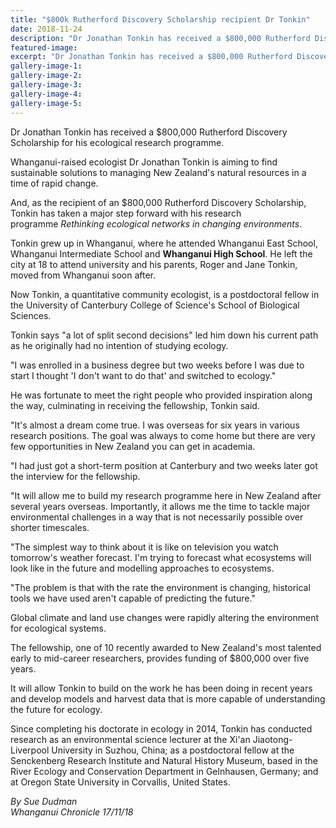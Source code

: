 ```yaml
---
title: "$800k Rutherford Discovery Scholarship recipient Dr Tonkin"
date: 2018-11-24
description: "Dr Jonathan Tonkin has received a $800,000 Rutherford Discovery Scholarship for his ecological research programme..."
featured-image: 
excerpt: "Dr Jonathan Tonkin has received a $800,000 Rutherford Discovery Scholarship for his ecological research programme."
gallery-image-1: 
gallery-image-2: 
gallery-image-3: 
gallery-image-4: 
gallery-image-5: 
---
```


<p><span>Dr Jonathan Tonkin has received a $800,000 Rutherford Discovery Scholarship for his ecological research programme.</span></p>
<p class="element element-paragraph">Whanganui-raised ecologist Dr Jonathan Tonkin is aiming to find sustainable solutions to managing New Zealand's natural resources in a time of rapid change.</p>
<p class="element element-paragraph">And, as the recipient of an $800,000 Rutherford Discovery Scholarship, Tonkin has taken a major step forward with his research programme&nbsp;<em>Rethinking ecological networks in changing environments</em>.</p>
<p class="element element-paragraph">Tonkin grew up in Whanganui, where he attended Whanganui East School, Whanganui Intermediate School and <strong>Whanganui High School</strong>. He left the city at 18 to attend university and his parents, Roger and Jane Tonkin, moved from Whanganui soon after.</p>
<p class="element element-paragraph">Now Tonkin, a quantitative community ecologist, is a postdoctoral fellow in the University of Canterbury College of Science's School of Biological Sciences.</p>
<p class="element element-paragraph">Tonkin says "a lot of split second decisions" led him down his current path as he originally had no intention of studying ecology.</p>
<p class="element element-paragraph">"I was enrolled in a business degree but two weeks before I was due to start I thought 'I don't want to do that' and switched to ecology."</p>
<p class="element element-paragraph">He was fortunate to meet the right people who provided inspiration along the way, culminating in receiving the fellowship, Tonkin said.</p>
<p class="element element-paragraph">"It's almost a dream come true. I was overseas for six years in various research positions. The goal was always to come home but there are very few opportunities in New Zealand you can get in academia.</p>
<p class="element element-paragraph">"I had just got a short-term position at Canterbury and two weeks later got the interview for the fellowship.</p>
<p class="element element-paragraph">"It will allow me to build my research programme here in New Zealand after several years overseas. Importantly, it allows me the time to tackle major environmental challenges in a way that is not necessarily possible over shorter timescales.</p>
<p class="element element-paragraph">"The simplest way to think about it is like on television you watch tomorrow's weather forecast. I'm trying to forecast what ecosystems will look like in the future and modelling approaches to ecosystems.</p>
<p class="element element-paragraph">"The problem is that with the rate the environment is changing, historical tools we have used aren't capable of predicting the future."</p>
<p class="element element-paragraph">Global climate and land use changes were rapidly altering the environment for ecological systems.</p>
<p class="element element-paragraph">The fellowship, one of 10 recently awarded to New Zealand's most talented early to mid-career researchers, provides funding of $800,000 over five years.</p>
<p class="element element-paragraph">It will allow Tonkin to build on the work he has been doing in recent years and develop models and harvest data that is more capable of understanding the future for ecology.</p>
<p class="element element-paragraph">Since completing his doctorate in ecology in 2014, Tonkin has conducted research as an environmental science lecturer at the Xi'an Jiaotong-Liverpool University in Suzhou, China; as a postdoctoral fellow at the Senckenberg Research Institute and Natural History Museum, based in the River Ecology and Conservation Department in Gelnhausen, Germany; and at Oregon State University in Corvallis, United States.</p>
<p class="element element-paragraph"><em>By Sue Dudman</em><br /><em>Whanganui Chronicle 17/11/18</em></p>

